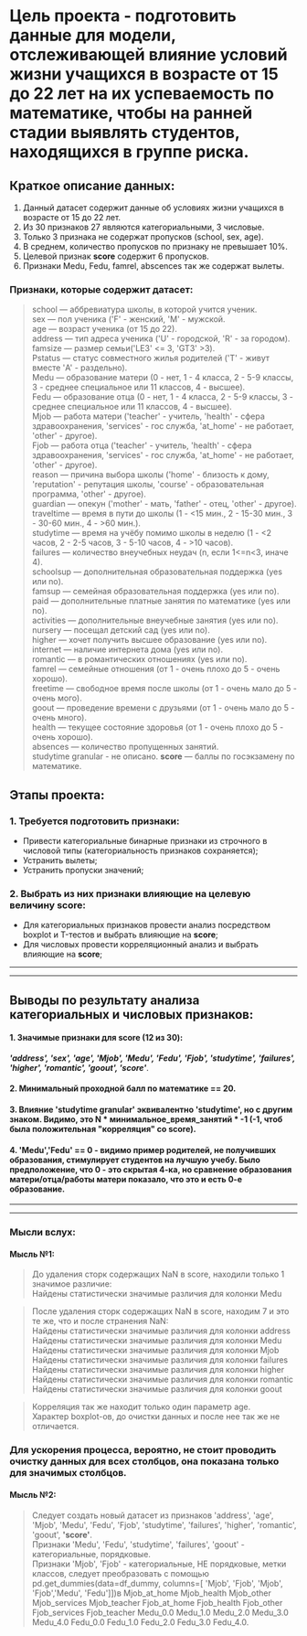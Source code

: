 # Цель проекта - подготовить данные для модели, отслеживающей влияние условий жизни учащихся в возрасте от 15 до 22 лет на их успеваемость по математике, чтобы на ранней стадии выявлять студентов, находящихся в группе риска.

## Краткое описание данных:  
1. Данный датасет содержит данные об условиях жизни учащихся в возрасте от 15 до 22 лет.
2. Из 30 признаков 27 являются категориальными, 3 числовые.
3. Только 3 признака не содержат пропусков (school, sex, age).
4. В среднем, количество пропусков по признаку не превышает 10%.
5. Целевой признак **score** содержит 6 пропусков. 	
6. Признаки Medu, Fedu, famrel, abscences так же содержат вылеты.
	
### Признаки, которые содержит датасет:

>school — аббревиатура школы, в которой учится ученик.  
>sex — пол ученика ('F' - женский, 'M' - мужской.  
>age — возраст ученика (от 15 до 22).  
>address — тип адреса ученика ('U' - городской, 'R' - за городом).  
>famsize — размер семьи('LE3' <= 3, 'GT3' >3).  
>Pstatus — статус совместного жилья родителей ('T' - живут вместе 'A' - раздельно).  
>Medu — образование матери (0 - нет, 1 - 4 класса, 2 - 5-9 классы, 3 - среднее специальное или 11 классов, 4 - высшее).  
>Fedu — образование отца (0 - нет, 1 - 4 класса, 2 - 5-9 классы, 3 - среднее специальное или 11 классов, 4 - высшее).  
>Mjob — работа матери ('teacher' - учитель, 'health' - сфера здравоохранения, 'services' - гос служба, 'at_home' - не работает, 'other' - другое).  
>Fjob — работа отца ('teacher' - учитель, 'health' - сфера здравоохранения, 'services' - гос служба, 'at_home' - не работает, 'other' - другое).  
>reason — причина выбора школы ('home' - близость к дому, 'reputation' - репутация школы, 'course' - образовательная программа, 'other' - другое).  
>guardian — опекун ('mother' - мать, 'father' - отец, 'other' - другое).  
>traveltime — время в пути до школы (1 - <15 мин., 2 - 15-30 мин., 3 - 30-60 мин., 4 - >60 мин.).  
>studytime — время на учёбу помимо школы в неделю (1 - <2 часов, 2 - 2-5 часов, 3 - 5-10 часов, 4 - >10 часов).  
>failures — количество внеучебных неудач (n, если 1<=n<3, иначе 4).  
>schoolsup — дополнительная образовательная поддержка (yes или no).  
>famsup — семейная образовательная поддержка (yes или no).  
>paid — дополнительные платные занятия по математике (yes или no).  
>activities — дополнительные внеучебные занятия (yes или no).  
>nursery — посещал детский сад (yes или no).  
>higher — хочет получить высшее образование (yes или no).  
>internet — наличие интернета дома (yes или no).  
>romantic — в романтических отношениях (yes или no).  
>famrel — семейные отношения (от 1 - очень плохо до 5 - очень хорошо).  
>freetime — свободное время после школы (от 1 - очень мало до 5 - очень мого).  
>goout — проведение времени с друзьями (от 1 - очень мало до 5 - очень много).  
>health — текущее состояние здоровья (от 1 - очень плохо до 5 - очень хорошо).  
>absences — количество пропущенных занятий.  
>studytime granular - не описано.
>**score** — баллы по госэкзамену по математике.  

## Этапы проекта:
### 1. Требуется подготовить признаки:     
* Привести категориальные бинарные признаки из строчного в числовой типы (категориальность признаков сохраняется);  
* Устранить вылеты;  
* Устранить пропуски значений;  
### 2. Выбрать из них признаки влияющие на целевую величину **score**:  
* Для категориальных признаков провести анализ посредством boxplot и T-тестов и выбрать влияющие на **score**;    
* Для числовых провести корреляционный анализ и выбрать влияющие на **score**;  

------  
------  
## Выводы по результату анализа категориальных и числовых признаков:
#### 1. Значимые признаки для **score** (12 из 30):  
***'address', 'sex', 'age', 'Mjob', 'Medu', 'Fedu', 'Fjob', 'studytime', 'failures', 'higher', 'romantic', 'goout', 'score'***.  
#### 2. Минимальный проходной балл по математике == 20.
#### 3. Влияние 'studytime granular' эквивалентно 'studytime', но с другим знаком. Видимо, это N * минимальное_время_занятий * -1 (-1, чтоб была положительная "корреляция" со **score**).   
#### 4. 'Medu','Fedu' == 0 - видимо пример родителей, не получивших образования, стимулирует студентов на лучшую учебу. Было предположение, что 0 - это скрытая 4-ка, но сравнение образования матери/отца/работы матери показало, что это и есть 0-е образование.
------  
------  

### Мысли вслух:
#### Мысль №1:
>До удаления сторк содержащих NaN в score, находили только 1 значимое различие:  
	Найдены статистически значимые различия для колонки Medu  
  
>После удаления сторк содержащих NaN в score, находим 7 и это те же, что и после странения NaN:  
	Найдены статистически значимые различия для колонки address  
	Найдены статистически значимые различия для колонки Medu  
	Найдены статистически значимые различия для колонки Mjob  
	Найдены статистически значимые различия для колонки failures  
	Найдены статистически значимые различия для колонки higher  
	Найдены статистически значимые различия для колонки romantic  
	Найдены статистически значимые различия для колонки goout  
  
>Корреляция так же находит только один параметр age.  
Характер boxplot-ов, до очистки данных и после нее так же не отличается.  
### Для ускорения процесса, вероятно, не стоит проводить очистку данных для всех столбцов, она показана только для значимых столбцов. 

#### Мысль №2: 
>Следует создать новый датасет из признаков 'address', 'age', 'Mjob', 'Medu', 'Fedu', 'Fjob', 'studytime', 'failures', 'higher', 'romantic', 'goout', **'score'**.  
>Признаки 'Medu', 'Fedu', 'studytime', 'failures', 'goout' - категориальные, порядковые.      
>Признаки 'Mjob', 'Fjob' - категориальные, НЕ порядковые, метки классов, следует преобразовать с помощью pd.get_dummies(data=df_dummy, columns=[ 'Mjob', 'Fjob', 'Mjob', 'Fjob','Medu', 'Fedu']])в Mjob_at_home	Mjob_health	Mjob_other	Mjob_services	Mjob_teacher	Fjob_at_home	Fjob_health	Fjob_other	Fjob_services	Fjob_teacher	Medu_0.0	Medu_1.0	Medu_2.0	Medu_3.0	Medu_4.0	Fedu_0.0	Fedu_1.0	Fedu_2.0	Fedu_3.0	Fedu_4.0.      
	
